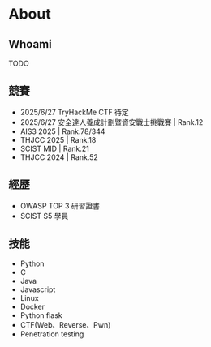 # About

## Whoami

TODO
    
## 競賽

- 2025/6/27 TryHackMe CTF 待定
- 2025/6/27 安全達人養成計劃暨資安戰士挑戰賽 | Rank.12
- AIS3 2025 | Rank.78/344
- THJCC 2025 | Rank.18
- SCIST MID | Rank.21
- THJCC 2024 | Rank.52

## 經歷

- OWASP TOP 3 研習證書
- SCIST S5 學員

## 技能

- Python
- C
- Java
- Javascript
- Linux
- Docker
- Python flask
- CTF(Web、Reverse、Pwn)
- Penetration testing